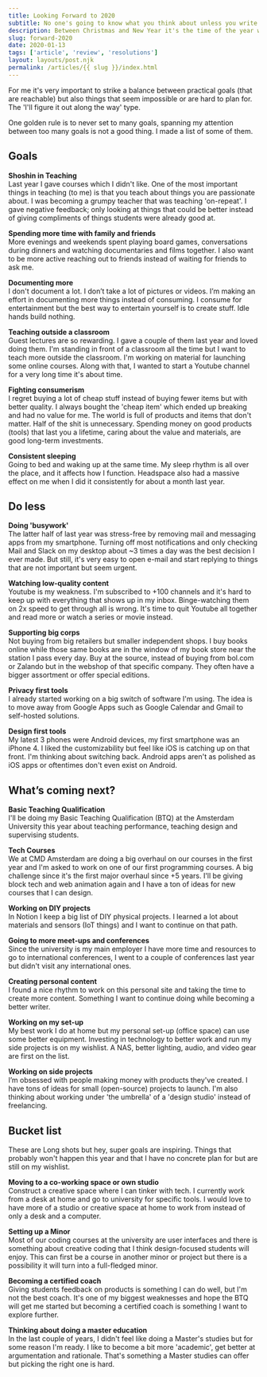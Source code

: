 ```yaml
---
title: Looking Forward to 2020
subtitle: No one's going to know what you think about unless you write and publish your opinions. 
description: Between Christmas and New Year it's the time of the year where I do do my Annual Review. 'What do I want' is one of the hardest questions to answer and in that period I take around 3 full-days to review the past year and set goals for the upcoming year.
slug: forward-2020
date: 2020-01-13
tags: ['article', 'review', 'resolutions']
layout: layouts/post.njk
permalink: /articles/{{ slug }}/index.html
---
```


For me it's very important to strike a balance between practical goals (that are reachable) but also things that seem impossible or are hard to plan for. The 'I'll figure it out along the way' type. 

One golden rule is to never set to many goals, spanning my attention between too many goals is not a good thing. I made a list of some of them.

## Goals

**Shoshin in Teaching**  
Last year I gave courses which I didn't like. One of the most important things in teaching (to me) is that you teach about things you are passionate about. I was becoming a grumpy teacher that was teaching 'on-repeat'. I gave negative feedback; only looking at things that could be better instead of giving compliments of things students were already good at. 

**Spending more time with family and friends**  
More evenings and weekends spent playing board games, conversations during dinners and watching documentaries and films together. I also want to be more active reaching out to friends instead of waiting for friends to ask me.

**Documenting more**  
I don't document a lot. I don’t take a lot of pictures or videos. I’m making an effort in documenting more things instead of consuming. I consume for entertainment but the best way to entertain yourself is to create stuff. Idle hands build nothing. 

**Teaching outside a classroom**  
Guest lectures are so rewarding. I gave a couple of them last year and loved doing them. I'm standing in front of a classroom all the time but I want to teach more outside the classroom. I'm working on material for launching some online courses. Along with that, I wanted to start a Youtube channel for a very long time it's about time. 

**Fighting consumerism**  
I regret buying a lot of cheap stuff instead of buying fewer items but with better quality. I always bought the 'cheap item' which ended up breaking and had no value for me. The world is full of products and items that don't matter. Half of the shit is unnecessary. Spending money on good products (tools) that last you a lifetime, caring about the value and materials, are good long-term investments.

**Consistent sleeping**  
Going to bed and waking up at the same time. My sleep rhythm is all over the place, and it affects how I function. Headspace also had a massive effect on me when I did it consistently for about a month last year.

## Do less

**Doing 'busywork'**  
The latter half of last year was stress-free by removing mail and messaging apps from my smartphone. Turning off most notifications and only checking Mail and Slack on my desktop about ~3 times a day was the best decision I ever made. But still, it's very easy to open e-mail and start replying to things that are not important but seem urgent. 

**Watching low-quality content**  
Youtube is my weakness. I'm subscribed to +100 channels and it's hard to keep up with everything that shows up in my inbox. Binge-watching them on 2x speed to get through all is wrong. It's time to quit Youtube all together and read more or watch a series or movie instead.

**Supporting big corps**  
Not buying from big retailers but smaller independent shops. I buy books online while those same books are in the window of my book store near the station I pass every day. Buy at the source, instead of buying from bol.com or Zalando but in the webshop of that specific company. They often have a bigger assortment or offer special editions.

**Privacy first tools**  
I already started working on a big switch of software I'm using. The idea is to move away from Google Apps such as Google Calendar and Gmail to self-hosted solutions. 

**Design first tools**  
My latest 3 phones were Android devices, my first smartphone was an iPhone 4. I liked the customizability but feel like iOS is catching up on that front. I'm thinking about switching back. Android apps aren't as polished as iOS apps or oftentimes don't even exist on Android.

## What’s coming next?

**Basic Teaching Qualification**  
I'll be doing my Basic Teaching Qualification (BTQ) at the Amsterdam University this year about teaching performance, teaching design and supervising students.

**Tech Courses**  
We at CMD Amsterdam are doing a big overhaul on our courses in the first year and I'm asked to work on one of our first programming courses. A big challenge since it's the first major overhaul since +5 years. I'll be giving block tech and web animation again and I have a ton of ideas for new courses that I can design.

**Working on DIY projects**  
In Notion I keep a big list of DIY physical projects. I learned a lot about materials and sensors (IoT things) and I want to continue on that path.

**Going to more meet-ups and conferences**  
Since the university is my main employer I have more time and resources to go to international conferences, I went to a couple of conferences last year but didn't visit any international ones.

**Creating personal content**  
I found a nice rhythm to work on this personal site and taking the time to create more content. Something I want to continue doing while becoming a better writer.

**Working on my set-up**  
My best work I do at home but my personal set-up (office space) can use some better equipment. Investing in technology to better work and run my side projects is on my wishlist. A NAS, better lighting, audio, and video gear are first on the list.

**Working on side projects**  
I’m obsessed with people making money with products they've created. I have tons of ideas for small (open-source) projects to launch. I'm also thinking about working under 'the umbrella' of a 'design studio' instead of freelancing. 

## Bucket list
These are Long shots but hey, super goals are inspiring. Things that probably won't happen this year and that I have no concrete plan for but are still on my wishlist.

**Moving to a co-working space or own studio**  
Construct a creative space where I can tinker with tech. I currently work from a desk at home and go to university for specific tools. I would love to have more of a studio or creative space at home to work from instead of only a desk and a computer.

**Setting up a Minor**  
Most of our coding courses at the university are user interfaces and there is something about creative coding that I think design-focused students will enjoy. This can first be a course in another minor or project but there is a possibility it will turn into a full-fledged minor.

**Becoming a certified coach**  
Giving students feedback on products is something I can do well, but I'm not the best coach. It's one of my biggest weaknesses and hope the BTQ will get me started but becoming a certified coach is something I want to explore further.

**Thinking about doing a master education**  
In the last couple of years, I didn't feel like doing a Master's studies but for some reason I'm ready. I like to become a bit more 'academic', get better at argumentation and rationale. That's something a Master studies can offer but picking the right one is hard.
